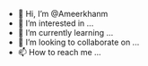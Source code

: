 - 👋 Hi, I’m @Ameerkhanm
- 👀 I’m interested in ...
- 🌱 I’m currently learning ...
- 💞️ I’m looking to collaborate on ...
- 📫 How to reach me ...

<!---
Ameerkhanm/Ameerkhanm is a ✨ special ✨ repository because its `README.md` (this file) appears on your GitHub profile.
You can click the Preview link to take a look at your changes.
--->
